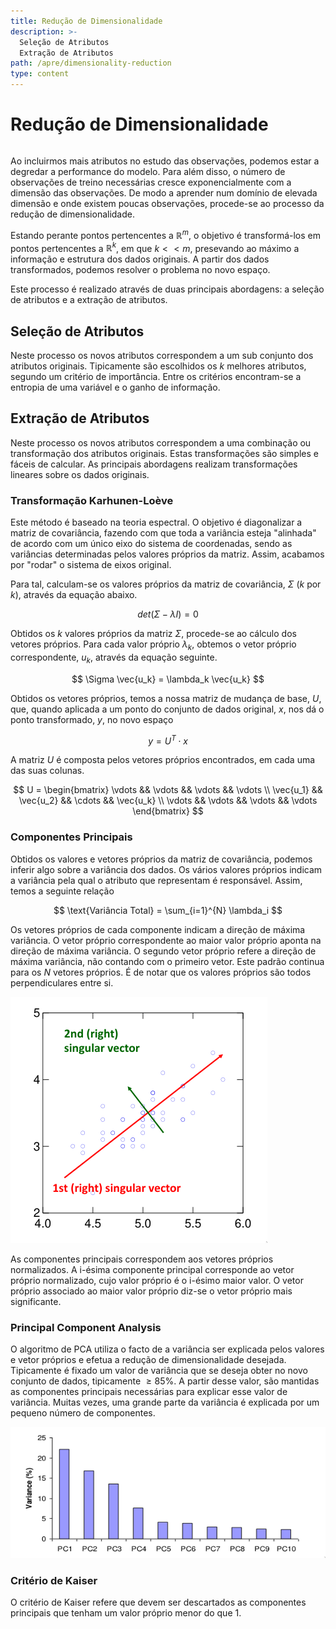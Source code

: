 ```yaml
---
title: Redução de Dimensionalidade
description: >-
  Seleção de Atributos
  Extração de Atributos
path: /apre/dimensionality-reduction
type: content
---
```


# Redução de Dimensionalidade

```toc

```

Ao incluirmos mais atributos no estudo das observações, podemos estar a
degredar a performance do modelo. Para além disso, o número de observações de
treino necessárias cresce exponencialmente com a dimensão das observações. De
modo a aprender num domínio de elevada dimensão e onde existem poucas
observações, procede-se ao processo da redução de dimensionalidade.

Estando perante pontos pertencentes a $\mathbb{R}^{m}$, o objetivo é
transformá-los em pontos pertencentes a $\mathbb{R}^{k}$, em que $k << m$,
presevando ao máximo a informação e estrutura dos dados originais. A partir dos
dados transformados, podemos resolver o problema no novo espaço.

Este processo é realizado através de duas principais abordagens: a seleção de
atributos e a extração de atributos.

## Seleção de Atributos

Neste processo os novos atributos correspondem a um sub conjunto dos atributos
originais. Tipicamente são escolhidos os $k$ melhores atributos, segundo um
critério de importância. Entre os critérios encontram-se a entropia de uma
variável e o ganho de informação.

## Extração de Atributos

Neste processo os novos atributos correspondem a uma combinação ou
transformação dos atributos originais. Estas transformações são simples e
fáceis de calcular. As principais abordagens realizam transformações lineares
sobre os dados originais.

### Transformação Karhunen-Loève

Este método é baseado na teoria espectral. O objetivo é diagonalizar a matriz
de covariância, fazendo com que toda a variância esteja "alinhada" de acordo
com um único eixo do sistema de coordenadas, sendo as variâncias determinadas
pelos valores próprios da matriz. Assim, acabamos por "rodar" o sistema de
eixos original.

Para tal, calculam-se os valores próprios da matriz de covariância, $\Sigma$
($k$ por $k$), através da equação abaixo.

$$
det(\Sigma - \lambda I) = 0
$$

Obtidos os $k$ valores próprios da matriz $\Sigma$, procede-se ao cálculo dos
vetores próprios. Para cada valor próprio $\lambda_k$, obtemos o vetor próprio
correspondente, $u_k$, através da equação seguinte.

$$
\Sigma \vec{u_k} = \lambda_k \vec{u_k}
$$

Obtidos os vetores próprios, temos a nossa matriz de mudança de base, $U$, que,
quando aplicada a um ponto do conjunto de dados original, $x$, nos dá o ponto
transformado, $y$, no novo espaço

$$
y = U^T \cdot x
$$

A matriz $U$ é composta pelos vetores próprios encontrados, em cada uma das
suas colunas.

$$
U =
\begin{bmatrix}
	\vdots && \vdots && \vdots && \vdots \\
	\vec{u_1} && \vec{u_2} && \cdots && \vec{u_k} \\
	\vdots && \vdots && \vdots && \vdots
\end{bmatrix}
$$

### Componentes Principais

Obtidos os valores e vetores próprios da matriz de covariância, podemos inferir
algo sobre a variância dos dados. Os vários valores próprios indicam a
variância pela qual o atributo que representam é responsável. Assim, temos a
seguinte relação

$$
\text{Variância Total} = \sum_{i=1}^{N} \lambda_i
$$

Os vetores próprios de cada componente indicam a direção de máxima variância. O
vetor próprio correspondente ao maior valor próprio aponta na direção de máxima
variância. O segundo vetor próprio refere a direção de máxima variância, não
contando com o primeiro vetor. Este padrão continua para os $N$ vetores
próprios. É de notar que os valores próprios são todos perpendiculares entre
si.

![Variância explicada pelos vetores próprios](./assets/0012-variance.png)

As componentes principais correspondem aos vetores próprios normalizados. A
i-ésima componente principal corresponde ao vetor próprio normalizado, cujo
valor próprio é o i-ésimo maior valor. O vetor próprio associado ao maior valor
próprio diz-se o vetor próprio mais significante.

### Principal Component Analysis

O algoritmo de PCA utiliza o facto de a variância ser explicada pelos valores e
vetor próprios e efetua a redução de dimensionalidade desejada. Tipicamente é
fixado um valor de variância que se deseja obter no novo conjunto de dados,
tipicamente $\geq 85\%$. A partir desse valor, são mantidas as componentes
principais necessárias para explicar esse valor de variância. Muitas vezes, uma
grande parte da variância é explicada por um pequeno número de componentes.

![Poucas componentes explicam grande parte da variância](./assets/0012-components.png)

### Critério de Kaiser

O critério de Kaiser refere que devem ser descartados as componentes principais
que tenham um valor próprio menor do que 1.

